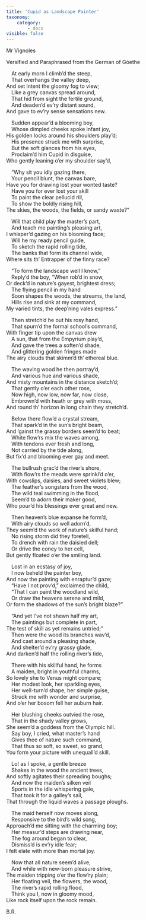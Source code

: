 ```yaml
---
title: 'Cupid as Landscape Painter'
taxonomy:
    category:
        - docs
visible: false
---
```


<div class="author">Mr Vignoles</div>

<span class="title">Versified and Paraphrased from the German of Góethe  </span>
  
&emsp;At early morn I climb’d the steep,  
&emsp;That overhangs the valley deep,  
And set intent the gloomy fog to view;  
&emsp;Like a grey canvas spread around,  
&emsp;That hid from sight the fertile ground,  
&emsp;And deaden’d ev’ry distant sound,  
And gave to ev’ry sense sensations new.  
  
&emsp;Sudden appear’d a blooming boy,  
&emsp;Whose dimpled cheeks spoke infant joy,  
His golden locks around his shoulders play’d;  
&emsp;His presence struck me with surprise,  
&emsp;But the soft glances from his eyes,  
&emsp;Proclaim’d him Cupid in disguise,  
Who gently leaning o’er my shoulder say’d,  
  
&emsp;“Why sit you idly gazing there,  
&emsp;Your pencil blunt, the canvas bare,  
Have you for drawing lost your wonted taste?  
&emsp;Have you for ever lost your skill  
&emsp;To paint the clear pellucid rill,  
&emsp;To show the boldly rising hill,  
The skies, the woods, the fields, or sandy waste?”  
  
&emsp;Will that child play the master’s part,  
&emsp;And teach me painting’s pleasing art,  
I whisper’d gazing on his blooming face;  
&emsp;Will he my ready pencil guide,  
&emsp;To sketch the rapid rolling tide,  
&emsp;The banks that form its channel wide,  
Where sits th’ Entrapper of the finny race?  
  
&emsp;“To form the landscape well I know,”  
&emsp;Reply’d the boy, “When rob’d in snow,  
Or deck’d in nature’s gayest, brightest dress;  
&emsp;The flying pencil in my hand  
&emsp;Soon shapes the woods, the streams, the land,  
&emsp;Hills rise and sink at my command,  
My varied tints, the deep’ning vales express.”  
  
&emsp;Then stretch’d he out his rosy hand,  
&emsp;That spurn’d the formal school’s command,  
With finger tip upon the canvas drew  
&emsp;A sun, that from the Empyrium play’d,  
&emsp;And gave the trees a soften’d shade,  
&emsp;And glittering golden fringes made  
The airy clouds that skimm’d th’ ethereal blue.  
  
&emsp;The waving wood he then portray’d,  
&emsp;And various hue and various shade,  
And misty mountains in the distance sketch’d;  
&emsp;That gently o’er each other rose,  
&emsp;Now high, now low, now far, now close,  
&emsp;Embrown’d with heath or grey with moss,  
And round th’ horizon in long chain they stretch’d.  
  
&emsp;Below there flow’d a crystal stream,  
&emsp;That spark’d in the sun’s bright beam,  
And ’gainst the grassy borders seem’d to beat;  
&emsp;White flow’rs mix the waves among,  
&emsp;With tendons ever fresh and long,  
&emsp;Not carried by the tide along,  
But fix’d and blooming ever gay and meet.  
  
&emsp;The bullrush grac’d the river’s shore,  
&emsp;With flow’rs the meads were sprinkl’d o’er,  
With cowslips, daisies, and sweet violets blew;  
&emsp;The feather’s songsters from the wood,  
&emsp;The wild teal swimming in the flood,  
&emsp;Seem’d to adorn their maker good,  
Who pour’d his blessings ever great and new.  
  
&emsp;Then heaven’s blue expanse he form’d,  
&emsp;With airy clouds so well adorn’d,  
They seem’d the work of nature’s skilful hand;  
&emsp;No rising storm did they foretell,  
&emsp;To drench with rain the daisied dell;  
&emsp;Or drive the coney to her cell,  
But gently floated o’er the smiling land.  
  
&emsp;Lost in an ecstasy of joy,  
&emsp;I now beheld the painter boy,  
And now the painting with enraptur’d gaze;  
&emsp;“Have I not prov’d,” exclaimed the child,  
&emsp;“That I can paint the woodland wild,  
&emsp;Or draw the heavens serene and mild,  
Or form the shadows of the sun’s bright blaze?”  
  
&emsp;“And yet I’ve not shewn half my art,  
&emsp;The paintings but complete in part,  
The test of skill as yet remains untried;”  
&emsp;Then were the wood its branches wav’d,  
&emsp;And cast around a pleasing shade,  
&emsp;And shelter’d ev’ry grassy glade,  
And darken’d half the rolling river’s tide,  
  
&emsp;There with his skillful hand, he forms  
&emsp;A maiden, bright in youthful charms,  
So lovely she to Venus might compare;  
&emsp;Her modest look, her sparkling eyes,  
&emsp;Her well-turn’d shape, her simple guise,  
&emsp;Struck me with wonder and surprise,  
And o’er her bosom fell her auburn hair.  
  
&emsp;Her blushing cheeks outvied the rose,  
&emsp;That in the shady valley grows,  
She seem’d a goddess from the Olympic hill.  
&emsp;Say boy, I cried, what master’s hand  
&emsp;Gives thee of nature such command,  
&emsp;That thus so soft, so sweet, so grand,  
You form your picture with unequall’d skill.  
  
&emsp;Lo! as I spoke, a gentle breeze  
&emsp;Shakes in the wood the ancient trees,  
And softly agitates their spreading boughs;  
&emsp;And now the maiden’s silken veil  
&emsp;Sports in the idle whispering gale,  
&emsp;That took it for a galley’s sail,  
That through the liquid waves a passage ploughs.  
  
&emsp;The maid herself now moves along,  
&emsp;Responsive to the bird’s wild song,  
Approach’d me sitting with the charming boy;  
&emsp;Her measur’d steps are drawing near,  
&emsp;The fog around began to clear,  
&emsp;Dismiss’d is ev’ry idle fear;  
I felt elate with more than mortal joy.  
  
&emsp;Now that all nature seem’d alive,  
&emsp;And while with new-born pleasure strive,  
The maiden tripping o’er the flow’ry plain;  
&emsp;Her floating veil, the flowers, the wood,  
&emsp;The river’s rapid rolling flood,  
&emsp;Think you I, now in gloomy mood,  
Like rock itself upon the rock remain.  
  
B.R.  
